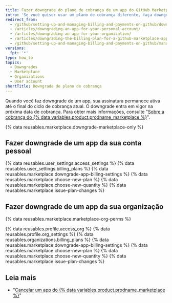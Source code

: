 ```yaml
---
title: Fazer downgrade do plano de cobrança de um app do GitHub Marketplace
intro: 'Se você quiser usar um plano de cobrança diferente, faça downgrade do seu app do {% data variables.product.prodname_marketplace %} a qualquer momento.'
redirect_from:
  - /github/setting-up-and-managing-billing-and-payments-on-github/downgrading-the-billing-plan-for-a-github-marketplace-app
  - /articles/downgrading-an-app-for-your-personal-account/
  - /articles/downgrading-an-app-for-your-organization/
  - /articles/downgrading-the-billing-plan-for-a-github-marketplace-app
  - /github/setting-up-and-managing-billing-and-payments-on-github/managing-billing-for-github-marketplace-apps/downgrading-the-billing-plan-for-a-github-marketplace-app
versions:
  fpt: '*'
type: how_to
topics:
  - Downgrades
  - Marketplace
  - Organizations
  - User account
shortTitle: Downgrade de plano de cobrança
---
```


Quando você faz downgrade de um app, sua assinatura permanece ativa até o final do ciclo de cobrança atual. O downgrade entra em vigor na próxima data de cobrança. Para obter mais informações, consulte "[Sobre a cobrança do {% data variables.product.prodname_marketplace %}](/articles/about-billing-for-github-marketplace)".

{% data reusables.marketplace.downgrade-marketplace-only %}

## Fazer downgrade de um app da sua conta pessoal

{% data reusables.user_settings.access_settings %}
{% data reusables.user_settings.billing_plans %}
{% data reusables.marketplace.downgrade-app-billing-settings %}
{% data reusables.marketplace.choose-new-plan %}
{% data reusables.marketplace.choose-new-quantity %}
{% data reusables.marketplace.issue-plan-changes %}

## Fazer downgrade de um app da sua organização

{% data reusables.marketplace.marketplace-org-perms %}

{% data reusables.profile.access_org %}
{% data reusables.profile.org_settings %}
{% data reusables.organizations.billing_plans %}
{% data reusables.marketplace.downgrade-app-billing-settings %}
{% data reusables.marketplace.choose-new-plan %}
{% data reusables.marketplace.choose-new-quantity %}
{% data reusables.marketplace.issue-plan-changes %}

## Leia mais

- "[Cancelar um app do {% data variables.product.prodname_marketplace %}](/articles/canceling-a-github-marketplace-app/)"
